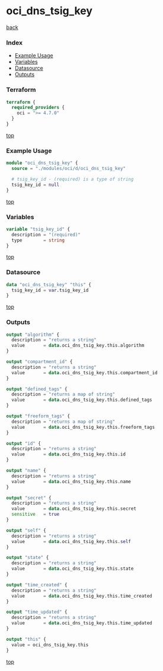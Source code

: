 # oci_dns_tsig_key

[back](../oci.md)

### Index

- [Example Usage](#example-usage)
- [Variables](#variables)
- [Datasource](#datasource)
- [Outputs](#outputs)

### Terraform

```terraform
terraform {
  required_providers {
    oci = ">= 4.7.0"
  }
}
```

[top](#index)

### Example Usage

```terraform
module "oci_dns_tsig_key" {
  source = "./modules/oci/d/oci_dns_tsig_key"

  # tsig_key_id - (required) is a type of string
  tsig_key_id = null
}
```

[top](#index)

### Variables

```terraform
variable "tsig_key_id" {
  description = "(required)"
  type        = string
}
```

[top](#index)

### Datasource

```terraform
data "oci_dns_tsig_key" "this" {
  tsig_key_id = var.tsig_key_id
}
```

[top](#index)

### Outputs

```terraform
output "algorithm" {
  description = "returns a string"
  value       = data.oci_dns_tsig_key.this.algorithm
}

output "compartment_id" {
  description = "returns a string"
  value       = data.oci_dns_tsig_key.this.compartment_id
}

output "defined_tags" {
  description = "returns a map of string"
  value       = data.oci_dns_tsig_key.this.defined_tags
}

output "freeform_tags" {
  description = "returns a map of string"
  value       = data.oci_dns_tsig_key.this.freeform_tags
}

output "id" {
  description = "returns a string"
  value       = data.oci_dns_tsig_key.this.id
}

output "name" {
  description = "returns a string"
  value       = data.oci_dns_tsig_key.this.name
}

output "secret" {
  description = "returns a string"
  value       = data.oci_dns_tsig_key.this.secret
  sensitive   = true
}

output "self" {
  description = "returns a string"
  value       = data.oci_dns_tsig_key.this.self
}

output "state" {
  description = "returns a string"
  value       = data.oci_dns_tsig_key.this.state
}

output "time_created" {
  description = "returns a string"
  value       = data.oci_dns_tsig_key.this.time_created
}

output "time_updated" {
  description = "returns a string"
  value       = data.oci_dns_tsig_key.this.time_updated
}

output "this" {
  value = oci_dns_tsig_key.this
}
```

[top](#index)